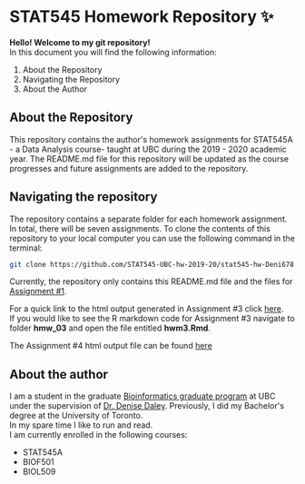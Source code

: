 # STAT545 Homework Repository :sparkles:
__Hello! Welcome to my git repository!__ <br>
In this document you will find the following information:
1. About the Repository
2. Navigating the Repository
3. About the Author

## About the Repository
This repository contains the author's homework assignments for  STAT545A - a Data Analysis course- taught at UBC during the 2019 - 2020 academic year. The README.md file for this repository will be updated as the course progresses and future assignments are added to the repository. 

## Navigating the repository

The repository contains a separate folder for each homework assignment. In total, there will be seven assignments.
To  clone the contents of this repository to your local computer you can use the following command in the terminal:
```bash
git clone https://github.com/STAT545-UBC-hw-2019-20/stat545-hw-Deni678.git
```
Currently, the repository only contains this README.md file and the files for [Assignment #1](https://stat545.stat.ubc.ca/evaluation/hw01/hw01/).

For  a quick link to the html output generated in Assignment #3 click [here](https://stat545-ubc-hw-2019-20.github.io/stat545-hw-Deni678/hw_03/hmw3.html). <br>
If you would like to see the R markdown code for Assignment #3 navigate to folder __hmw_03__ and open the file entitled __hwm3.Rmd__.

The Assignment #4 html output file can be found [here](https://stat545-ubc-hw-2019-20.github.io/stat545-hw-Deni678/hw_04/hw-04.html)

## About the author
I am a student in the graduate [Bioinformatics graduate program](http://www.bioinformatics.ubc.ca) at UBC under the supervision of [Dr. Denise Daley](https://www.hli.ubc.ca/profile/daley/denise). Previously, I did my Bachelor's degree at the University of Toronto.
<br>In my spare time I like to run and read.</br>
I am currently enrolled in the following courses:
* STAT545A
* BIOF501
* BIOL509

